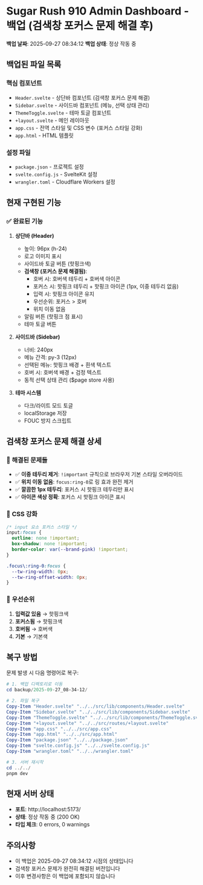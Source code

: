 # Sugar Rush 910 Admin Dashboard - 백업 (검색창 포커스 문제 해결 후)

**백업 날짜**: 2025-09-27 08:34:12
**백업 상태**: 정상 작동 중

## 백업된 파일 목록

### 핵심 컴포넌트
- `Header.svelte` - 상단바 컴포넌트 (검색창 포커스 문제 해결)
- `Sidebar.svelte` - 사이드바 컴포넌트 (메뉴, 선택 상태 관리)
- `ThemeToggle.svelte` - 테마 토글 컴포넌트
- `+layout.svelte` - 메인 레이아웃
- `app.css` - 전역 스타일 및 CSS 변수 (포커스 스타일 강화)
- `app.html` - HTML 템플릿

### 설정 파일
- `package.json` - 프로젝트 설정
- `svelte.config.js` - SvelteKit 설정
- `wrangler.toml` - Cloudflare Workers 설정

## 현재 구현된 기능

### ✅ 완료된 기능
1. **상단바 (Header)**
   - 높이: 96px (h-24)
   - 로고 이미지 표시
   - 사이드바 토글 버튼 (핫핑크색)
   - **검색창 (포커스 문제 해결됨)**:
     - 호버 시: 호버색 테두리 + 호버색 아이콘
     - 포커스 시: 핫핑크 테두리 + 핫핑크 아이콘 (1px, 이중 테두리 없음)
     - 입력 시: 핫핑크 아이콘 유지
     - 우선순위: 포커스 > 호버
     - 위치 이동 없음
   - 알림 버튼 (핫핑크 점 표시)
   - 테마 토글 버튼

2. **사이드바 (Sidebar)**
   - 너비: 240px
   - 메뉴 간격: py-3 (12px)
   - 선택된 메뉴: 핫핑크 배경 + 흰색 텍스트
   - 호버 시: 호버색 배경 + 검정 텍스트
   - 동적 선택 상태 관리 ($page store 사용)

3. **테마 시스템**
   - 다크/라이트 모드 토글
   - localStorage 저장
   - FOUC 방지 스크립트

## 검색창 포커스 문제 해결 상세

### 🔧 **해결된 문제들**
- ✅ **이중 테두리 제거**: `!important` 규칙으로 브라우저 기본 스타일 오버라이드
- ✅ **위치 이동 없음**: `focus:ring-0`로 링 효과 완전 제거
- ✅ **깔끔한 1px 테두리**: 포커스 시 핫핑크 테두리만 표시
- ✅ **아이콘 색상 정확**: 포커스 시 핫핑크 아이콘 표시

### 🎨 **CSS 강화**
```css
/* input 요소 포커스 스타일 */
input:focus {
  outline: none !important;
  box-shadow: none !important;
  border-color: var(--brand-pink) !important;
}

.focus\:ring-0:focus { 
  --tw-ring-width: 0px; 
  --tw-ring-offset-width: 0px; 
}
```

### 🎯 **우선순위**
1. **입력값 있음** → 핫핑크색
2. **포커스됨** → 핫핑크색
3. **호버됨** → 호버색
4. **기본** → 기본색

## 복구 방법

문제 발생 시 다음 명령어로 복구:

```powershell
# 1. 백업 디렉토리로 이동
cd backup/2025-09-27_08-34-12/

# 2. 파일 복구
Copy-Item "Header.svelte" "../../src/lib/components/Header.svelte"
Copy-Item "Sidebar.svelte" "../../src/lib/components/Sidebar.svelte"
Copy-Item "ThemeToggle.svelte" "../../src/lib/components/ThemeToggle.svelte"
Copy-Item "+layout.svelte" "../../src/routes/+layout.svelte"
Copy-Item "app.css" "../../src/app.css"
Copy-Item "app.html" "../../src/app.html"
Copy-Item "package.json" "../../package.json"
Copy-Item "svelte.config.js" "../../svelte.config.js"
Copy-Item "wrangler.toml" "../../wrangler.toml"

# 3. 서버 재시작
cd ../../
pnpm dev
```

## 현재 서버 상태
- **포트**: http://localhost:5173/
- **상태**: 정상 작동 중 (200 OK)
- **타입 체크**: 0 errors, 0 warnings

## 주의사항
- 이 백업은 2025-09-27 08:34:12 시점의 상태입니다
- 검색창 포커스 문제가 완전히 해결된 버전입니다
- 이후 변경사항은 이 백업에 포함되지 않습니다




















